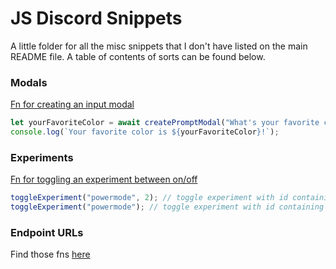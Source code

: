 # JS Discord Snippets
A little folder for all the misc snippets that I don't have listed on the main README file. A table of contents of sorts can be found below.


### Modals
[Fn for creating an input modal](https://github.com/13-05/hidden-disc-docs/blob/main/snippets/createPromptModal.js)
```js
let yourFavoriteColor = await createPromptModal("What's your favorite color?");
console.log(`Your favorite color is ${yourFavoriteColor}!`);
```

### Experiments
[Fn for toggling an experiment between on/off](https://github.com/13-05/hidden-disc-docs/blob/main/snippets/toggleExperiment.js)
```js
toggleExperiment("powermode", 2); // toggle experiment with id containing "powermode" to bucket 2
toggleExperiment("powermode"); // toggle experiment with id containing "powermode" to the default bucket, 1
```

### Endpoint URLs
Find those fns [here](https://github.com/13-05/hidden-disc-docs/blob/main/internals/endpoints.md)
